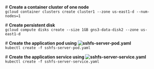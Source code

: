 \# **Create a container cluster of one node**  
``` gcloud container clusters create cluster1 --zone us-east1-d --num-nodes=1 ```

\# **Create persistent disk**  
``` gcloud compute disks create --size 1GB gns3-data-disk2 --zone us-east1-d ```

\# **Create the application pod using ![sshfs-server-pod.yaml](https://github.com/AJNOURI/Google-Certified-Professional-Cloud-Architect/blob/master/resources/sshfs-server-pod.yaml)**  
``` kubectl create -f sshfs-server-pod.yaml ```

\# **Create the application service using ![sshfs-server-service.yaml](https://github.com/AJNOURI/Google-Certified-Professional-Cloud-Architect/blob/master/resources/sshfs-server-service.yaml)**  
``` kubectl create -f sshfs-server-service.yaml ```
